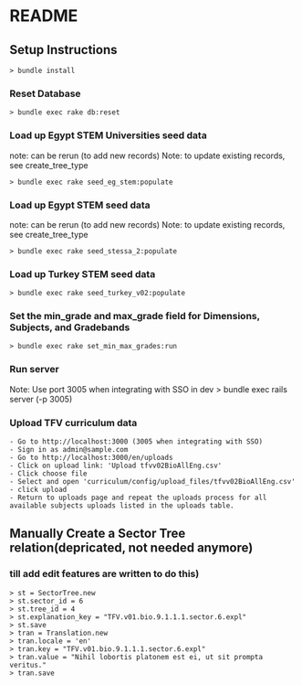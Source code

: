 # README

## Setup Instructions
    > bundle install

### Reset Database
    > bundle exec rake db:reset
    
### Load up Egypt STEM Universities seed data
note: can be rerun (to add new records)
Note: to update existing records, see create_tree_type

    > bundle exec rake seed_eg_stem:populate

### Load up Egypt STEM seed data
note: can be rerun (to add new records)
Note: to update existing records, see create_tree_type

    > bundle exec rake seed_stessa_2:populate
    
### Load up Turkey STEM seed data
    > bundle exec rake seed_turkey_v02:populate
    
### Set the min_grade and max_grade field for Dimensions, Subjects, and Gradebands  
    > bundle exec rake set_min_max_grades:run 

### Run server
Note: Use port 3005 when integrating with SSO in dev
    > bundle exec rails server (-p 3005)

### Upload TFV curriculum data
    - Go to http://localhost:3000 (3005 when integrating with SSO)
    - Sign in as admin@sample.com 
    - Go to http://localhost:3000/en/uploads
    - Click on upload link: 'Upload tfvv02BioAllEng.csv'
    - Click choose file
    - Select and open 'curriculum/config/upload_files/tfvv02BioAllEng.csv'
    - click upload
    - Return to uploads page and repeat the uploads process for all available subjects uploads listed in the uploads table.


## Manually Create a Sector Tree relation(depricated, not needed anymore)
### till add edit features are written to do this)

    > st = SectorTree.new
    > st.sector_id = 6
    > st.tree_id = 4
    > st.explanation_key = "TFV.v01.bio.9.1.1.1.sector.6.expl"
    > st.save
    > tran = Translation.new
    > tran.locale = 'en'
    > tran.key = "TFV.v01.bio.9.1.1.1.sector.6.expl"
    > tran.value = "Nihil lobortis platonem est ei, ut sit prompta veritus."
    > tran.save


